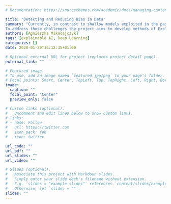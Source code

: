 ```yaml
---
# Documentation: https://sourcethemes.com/academic/docs/managing-content/

title: "Detecting and Reducing Bias in Data"
summary: "Currently, in contrast to shallow models exploited in the past, most deep learning systems extract features automatically, and to do that, they tend to rely on a huge amount of labeled data. Whereas the quality of dataset used to train neural networks has a huge impact on the models’ performance, those datasets are often noisy, biased and sometimes even contain incorrectly labeled samples. Moreover, deep neural networks (DNNs) are black-box models that usually have tens of layers with millions of parameters, and very complex latent space, which make their decisions very hard to interpret. Such fragile models are increasingly used to solve very sensitive and critical tasks. Therefore, the demand for a clear reasoning and correct decision is very high, especially when DNNs are used in transportation (autonomous cars), in healthcare, for legal systems, finances, and military. 
To address those challenges the project aims to develop methods of Explainable Artificial Intelligence (XAI) which might help to uncover and reduce the problem of bias in data. The project involves investigation and integration of explainability into new and existing Artificial Intelligence systems, and mostly focuses on Deep Neural Networks in the field of Computer Vision. One of the ways of categorizing XAI methods is to divide them into local and global explanations. Local analysis aims to explain a single prediction of a model, whereas a global one tries to explain how the whole model works in general. The project aims to develop novel methods of both local and global explainability to help explain deep neural network-based systems in order to justify them, to control their reasoning process, and to discover new knowledge."
authors: [Agnieszka Mikołajczyk]
tags: [explainable AI, Deep Learning]
categories: []
date: 2020-01-20T16:12:35+01:00

# Optional external URL for project (replaces project detail page).
external_link: ""

# Featured image
# To use, add an image named `featured.jpg/png` to your page's folder.
# Focal points: Smart, Center, TopLeft, Top, TopRight, Left, Right, BottomLeft, Bottom, BottomRight.
image:
  caption: ""
  focal_point: "Center"
  preview_only: false

# Custom links (optional).
#   Uncomment and edit lines below to show custom links.
# links:
# - name: Follow
#   url: https://twitter.com
#   icon_pack: fab
#   icon: twitter

url_code: ""
url_pdf: ""
url_slides: ""
url_video: ""

# Slides (optional).
#   Associate this project with Markdown slides.
#   Simply enter your slide deck's filename without extension.
#   E.g. `slides = "example-slides"` references `content/slides/example-slides.md`.
#   Otherwise, set `slides = ""`.
slides: ""
---
```

